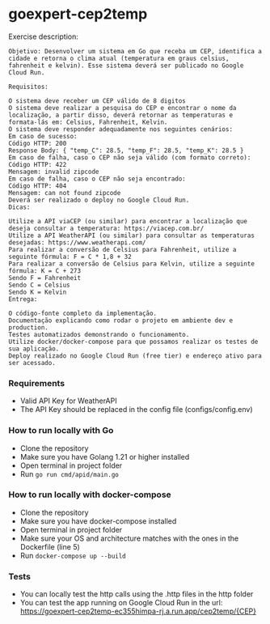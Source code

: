 # goexpert-cep2temp

Exercise description:
```
Objetivo: Desenvolver um sistema em Go que receba um CEP, identifica a cidade e retorna o clima atual (temperatura em graus celsius, fahrenheit e kelvin). Esse sistema deverá ser publicado no Google Cloud Run.

Requisitos:

O sistema deve receber um CEP válido de 8 digitos
O sistema deve realizar a pesquisa do CEP e encontrar o nome da localização, a partir disso, deverá retornar as temperaturas e formata-lás em: Celsius, Fahrenheit, Kelvin.
O sistema deve responder adequadamente nos seguintes cenários:
Em caso de sucesso:
Código HTTP: 200
Response Body: { "temp_C": 28.5, "temp_F": 28.5, "temp_K": 28.5 }
Em caso de falha, caso o CEP não seja válido (com formato correto):
Código HTTP: 422
Mensagem: invalid zipcode
​​​Em caso de falha, caso o CEP não seja encontrado:
Código HTTP: 404
Mensagem: can not found zipcode
Deverá ser realizado o deploy no Google Cloud Run.
Dicas:

Utilize a API viaCEP (ou similar) para encontrar a localização que deseja consultar a temperatura: https://viacep.com.br/
Utilize a API WeatherAPI (ou similar) para consultar as temperaturas desejadas: https://www.weatherapi.com/
Para realizar a conversão de Celsius para Fahrenheit, utilize a seguinte fórmula: F = C * 1,8 + 32
Para realizar a conversão de Celsius para Kelvin, utilize a seguinte fórmula: K = C + 273
Sendo F = Fahrenheit
Sendo C = Celsius
Sendo K = Kelvin
Entrega:

O código-fonte completo da implementação.
Documentação explicando como rodar o projeto em ambiente dev e production.
Testes automatizados demonstrando o funcionamento.
Utilize docker/docker-compose para que possamos realizar os testes de sua aplicação.
Deploy realizado no Google Cloud Run (free tier) e endereço ativo para ser acessado.
```

### Requirements
- Valid API Key for WeatherAPI
- The API Key should be replaced in the config file (configs/config.env)

### How to run locally with Go
- Clone the repository
- Make sure you have Golang 1.21 or higher installed
- Open terminal in project folder
- Run `go run cmd/apid/main.go`

### How to run locally with docker-compose
- Clone the repository
- Make sure you have docker-compose installed
- Open terminal in project folder
- Make sure your OS and architecture matches with the ones in the Dockerfile (line 5)
- Run `docker-compose up --build`

### Tests
- You can locally test the http calls using the .http files in the http folder
- You can test the app running on Google Cloud Run in the url: https://goexpert-cep2temp-ec355himpa-rj.a.run.app/cep2temp/{CEP}
